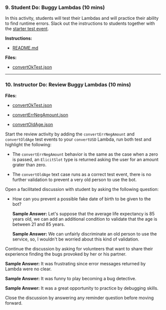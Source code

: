 ### 9. Student Do: Buggy Lambdas (10 mins)

In this activity, students will test their Lambdas and will practice their ability to find runtime errors. Slack out the instructions to students together with the [starter test event](Activities/09-Stu_Buggy_Lambdas/Unsolved/convertOkTest.json).

**Instructions:**

* [README.md](Activities/09-Stu_Buggy_Lambdas/README.md)

**Files:**

* [convertOkTest.json](Activities/09-Stu_Buggy_Lambdas/Unsolved/convertOkTest.json)

---

### 10. Instructor Do: Review Buggy Lambdas (10 mins)

**Files:**

* [convertOkTest.json](Activities/09-Stu_Buggy_Lambdas/Solved/convertOkTest.json)

* [convertErrNegAmount.json](Activities/09-Stu_Buggy_Lambdas/Solved/convertErrNegAmount.json)

* [convertOldAge.json](Activities/09-Stu_Buggy_Lambdas/Solved/convertOldAge.json)

Start the review activity by adding the `convertErrNegAmount` and `convertOldAge` test events to your `convertUSD` Lambda, run both test and highlight the following:

* The `convertErrNegAmount` behavior is the same as the case when a zero is passed, an `ElicitSlot` type is returned asking the user for an amount grater than zero.

* The `convertOldAge` text case runs as a correct test event, there is no further validation to prevent a very old person to use the bot.

Open a facilitated discussion with student by asking the following question:

* How can you prevent a possible fake date of birth to be given to the bot?

  **Sample Answer:** Let's suppose that the average life expectancy is 85 years old, we can add an additional condition to validate that the age is between 21 and 85 years.

  **Sample Answer:** We can unfairly discriminate an old person to use the service, so, I wouldn't be worried about this kind of validation.

Continue the discussion by asking for volunteers that want to share their experience finding the bugs provoked by her or his partner.

  **Sample Answer:** It was frustrating since error messages returned by Lambda were no clear.

  **Sample Answer:** It was funny to play becoming a bug detective.

  **Sample Answer:** It was a great opportunity to practice by debugging skills.

Close the discussion by answering any reminder question before moving forward.
